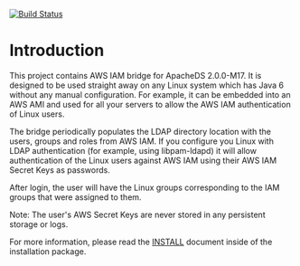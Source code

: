 [![Build Status](https://buildhive.cloudbees.com/job/denismo/job/aws-iam-ldap-bridge/badge/icon)](https://buildhive.cloudbees.com/job/denismo/job/aws-iam-ldap-bridge/)

Introduction
============

This project contains AWS IAM bridge for ApacheDS 2.0.0-M17. It is designed to be used
straight away on any Linux system which has Java 6 without any manual configuration. For example, it can be embedded into
an AWS AMI and used for all your servers to allow the AWS IAM authentication of Linux users.

The bridge periodically populates the LDAP directory location with the users, groups and roles from AWS IAM. If you configure
you Linux with LDAP authentication (for example, using libpam-ldapd) it will allow authentication of the Linux users against
AWS IAM using their AWS IAM Secret Keys as passwords.

After login, the user will have the Linux groups corresponding to the IAM groups that were assigned to them.

Note: The user's AWS Secret Keys are never stored in any persistent storage or logs.

For more information, please read the [INSTALL](INSTALL.md) document inside of the installation package.

